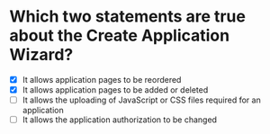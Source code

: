 # Which two statements are true about the Create Application Wizard?

- [x] It allows application pages to be reordered
- [x] It allows application pages to be added or deleted
- [ ] It allows the uploading of JavaScript or CSS files required for an application
- [ ] It allows the application authorization to be changed